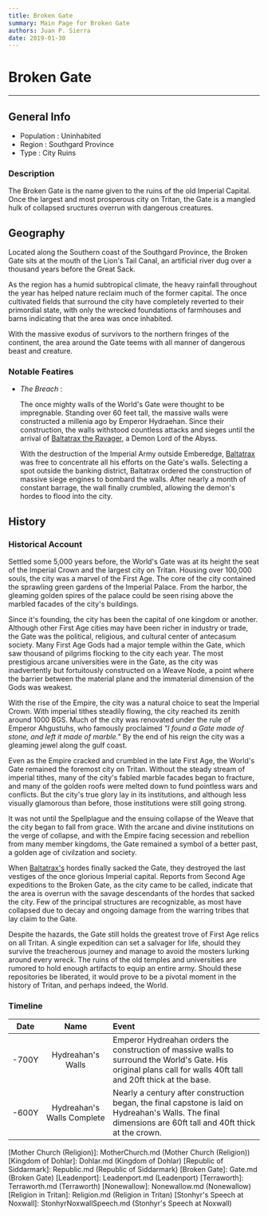 ```yaml
---
title: Broken Gate
summary: Main Page for Broken Gate
authors: Juan P. Sierra
date: 2019-01-30
---
```


# Broken Gate

-----


## General Info

- Population : Uninhabited
- Region : Southgard Province
- Type : City Ruins
### Description

The Broken Gate is the name given to the ruins of the old Imperial Capital. Once the largest and most prosperous city on Tritan, the Gate is a mangled hulk of collapsed sructures overrun with dangerous creatures. 


## Geography

Located along the Southern coast of the Southgard Province, the Broken Gate sits at the mouth of the Lion's Tail Canal, an artificial river dug over a thousand years before the Great Sack.

As the region has a humid subtropical climate, the heavy rainfall throughout the year has helped nature reclaim much of the former capital. The once cultivated fields that surround the city have completely reverted to their primordial state, with only the wrecked foundations of farmhouses and barns indicating that the area was once inhabited.

With the massive exodus of survivors to the northern fringes of the continent, the area around the Gate teems with all manner of dangerous beast and creature.

### Notable Featires

- *The Breach* :

    The once mighty walls of the World's Gate were thought to be impregnable. Standing over 60 feet tall, the massive walls were constructed a millenia ago by Emperor Hydraehan. Since their construction, the walls withstood countless attacks and sieges until the arrival of [Baltatrax the Ravager][Baltatrax the Ravager], a Demon Lord of the Abyss.
    
    With the destruction of the Imperial Army outside Emberedge, [Baltatrax][Baltatrax the Ravager] was free to concentrate all his efforts on the Gate's walls. Selecting a spot outside the banking district, Baltatrax ordered the construction of massive siege engines to bombard the walls. After nearly a month of constant barrage, the wall finally crumbled, allowing the demon's hordes to flood into the city.
    



## History

### Historical Account

Settled some 5,000 years before, the World's Gate was at its height the seat of the Imperial Crown and the largest city on Tritan. Housing over 100,000 souls, the city was a marvel of the First Age. The core of the city contained the sprawling green gardens of the Imperial Palace. From the harbor, the gleaming golden spires of the palace could be seen rising above the marbled facades of the city's buildings.

Since it's founding, the city has been the capital of one kingdom or another. Although other First Age cities may have been richer in industry or trade, the Gate was the political, religious, and cultural center of antecasum society. Many First Age Gods had a major temple within the Gate, which saw thousand of pilgrims flocking to the city each year. The most prestigious arcane universities were in the Gate, as the city was inadvertently but fortuitously constructed on a Weave Node, a point where the barrier between the material plane and the immaterial dimension of the Gods was weakest.

With the rise of the Empire, the city was a natural choice to seat the Imperial Crown. With imperial tithes steadily flowing, the city reached its zenith around 1000 BGS. Much of the city was renovated under the rule of Emperor Ahgustuhs, who famously proclaimed *"I found a Gate made of stone, and left it made of marble."* By the end of his reign the city was a gleaming jewel along the gulf coast.

Even as the Empire cracked and crumbled in the late First Age, the World's Gate remained the foremost city on Tritan. Without the steady stream of imperial tithes, many of the city's fabled marble facades began to fracture, and many of the golden roofs were melted down to fund pointless wars and conflicts. But the city's true glory lay in its institutions, and although less visually glamorous than before, those institutions were still going strong.

It was not until the Spellplague and the ensuing collapse of the Weave that the city began to fall from grace. With the arcane and divine institutions on the verge of collapse, and with the Empire facing secession and rebellion from many member kingdoms, the Gate remained a symbol of a better past, a golden age of civilzation and society.

When [Baltatrax's][Baltatrax the Ravager] hordes finally sacked the Gate, they destroyed the last vestiges of the once glorious Imperial capital. Reports from Second Age expeditions to the Broken Gate, as the city came to be called, indicate that the area is overrun with the savage descendants of the hordes that sacked the city. Few of the principal structures are recognizable, as most have collapsed due to decay and ongoing damage from the warring tribes that lay claim to the Gate.

Despite the hazards, the Gate still holds the greatest trove of First Age relics on all Tritan. A single expedition can set a salvager for life, should they survive the treacherous journey and manage to avoid the mosters lurking around every wreck. The ruins of the old temples and universities are rumored to hold enough artifacts to equip an entire army. Should these repositories be liberated, it would prove to be a pivotal moment in the history of Tritan, and perhaps indeed, the World.
### Timeline

Date | Name | Event
:---:|:----:|:----
-700Y | Hydreahan's Walls | Emperor Hydreahan orders the construction of massive walls to surround the World's Gate. His original plans call for walls 40ft tall and 20ft thick at the base.
-600Y | Hydreahan's Walls Complete | Nearly a century after construction began, the final capstone is laid on Hydreahan's Walls. The final dimensions are 60ft tall and 40ft thick at the crown.



[Alchemist's Journal]: AlchemistJournal.md (Alchemist's Journal)
[Tritanian Calendar]: Calendar.md (Tritanian Calendar)
[Gnolls]: Gnolls.md (Gnolls)
[Book of Prophesy]: Prophesy.md (Book of Prophesy)
[Timeline]: Timeline.md (Timeline)
[Azoth the Wise]: Azoth.md (Azoth the Wise)
[Baltatrax the Ravager]: Baltatrax.md (Baltatrax the Ravager)
[Faelix]: Faelix.md (Faelix)
[Greghor Stonhyr]: GreghorStonhyr.md (Greghor Stonhyr)
[Lyhl Habborhlyn]: Lyhl_Habborlyn.md (Lyhl Habborhlyn)
[Blackpoint]: Blackpoint.md (Blackpoint)
[Cantfall]: Cantfall.md (Cantfall)
[Noxwall]: Noxwall.md (Noxwall)
[Siddar City]: SiddarCity.md (Siddar City)
[Act 0 - The Alchemist's Tomb]: CampaignLog_0.md (Act 0 - The Alchemist's Tomb)
[Act 1 - The Ravenous Horde]: CampaignLog_1.md (Act 1 - The Ravenous Horde)
[Cult of Five]: CultOfFive.md (Cult of Five)
[Gahrdynyr Trade House]: GahrdynyrTradeHouse.md (Gahrdynyr Trade House)
[Republic Expeditionary Forces]: REF.md (Republic Expeditionary Forces)
[Mother Church (Religion)]: MotherChurch.md (Mother Church (Religion))
[Kingdom of Dohlar]: Dohlar.md (Kingdom of Dohlar)
[Republic of Siddarmark]: Republic.md (Republic of Siddarmark)
[Broken Gate]: Gate.md (Broken Gate)
[Leadenport]: Leadenport.md (Leadenport)
[Terraworth]: Terraworth.md (Terraworth)
[Nonewallow]: Nonewallow.md (Nonewallow)
[Religion in Tritan]: Religion.md (Religion in Tritan)
[Stonhyr's Speech at Noxwall]: StonhyrNoxwallSpeech.md (Stonhyr's Speech at Noxwall)